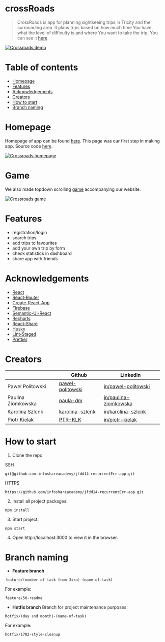 # crossRoads

> CrossRoads is app for planning sightseeing trips in Tricity and the surrounding area. It plans trips based on how much time You have, what the level of difficulty is and where You want to take the trip. You can see it [here](http://app.recurrenterr.jfdd14.is-academy.pl/).

[![Crossroads demo](https://firebasestorage.googleapis.com/v0/b/isa-crossroads.appspot.com/o/app-screenshot.png?alt=media&token=7f4b1727-cce3-4931-b132-5657266f3b7a)](http://app.recurrenterr.jfdd14.is-academy.pl/)


Table of contents
============

- [Homepage](#homepage)
- [Features](#features)
- [Acknowledgements](#acknowledgements)
- [Creators](#creators)
- [How to start](#how-to-start)
- [Branch naming](#branch-naming)

Homepage
============

Homepage of app can be found [here](http://recurrenterr.jfdd14.is-academy.pl/). This page was our first step in making app. Source code [here](http://recurrenterr.jfdd14.is-academy.pl/).

[![Crossroads homepage](https://firebasestorage.googleapis.com/v0/b/isa-crossroads.appspot.com/o/app-screenshot.png?alt=media&token=7f4b1727-cce3-4931-b132-5657266f3b7a)](http://recurrenterr.jfdd14.is-academy.pl/)

Game
============

We also made topdown scrolling [game](http://recurrenterr.jfdd14.is-academy.pl/game.html) accompanying our website.

[![Crossroads game](https://firebasestorage.googleapis.com/v0/b/isa-crossroads.appspot.com/o/game-screenshot.png?alt=media&token=1fa52003-90e2-4db0-8ebb-14c557bcc271)](http://recurrenterr.jfdd14.is-academy.pl/game.html)


Features
============

- registration/login
- search trips
- add trips to favourites
- add your own trip by form
- check statistics in dashboard
- share app with friends

Acknowledgements
============

- [React](https://github.com/facebook/react)
- [React-Router](https://github.com/ReactTraining/react-router)
- [Create-React-App](https://github.com/facebook/create-react-app)
- [Firebase](https://firebase.google.com/)
- [Semantic-Ui-React](https://github.com/Semantic-Org/Semantic-UI-React)
- [Recharts](https://github.com/recharts/recharts)
- [React-Share](https://github.com/nygardk/react-share)
- [Husky](https://github.com/typicode/husky)
- [Lint-Staged](https://github.com/okonet/lint-staged)
- [Prettier](https://github.com/prettier/prettier)


Creators
============


|                  | Github                                         | LinkedIn
------------------ | ---------------------------------------------- | -------------
Paweł Politowski   | [pawel-politowski](https://github.com/pawel-politowski) | [in/pawel-politowski](https://www.linkedin.com/in/pawel-politowski/)
Paulina Ziomkowska | [paula-dm](https://github.com/paula-dm) | [in/paulina-ziomkowska](https://www.linkedin.com/in/paulina-ziomkowska/)
Karolina Szlenk    | [karolina-szlenk](https://github.com/karolina-szlenk) | [in/karolina-szlenk](https://www.linkedin.com/in/karolina-szlenk/)
Piotr Kielak       | [PTR-KLK](https://github.com/PTR-KLK) | [in/piotr-kielak](https://www.linkedin.com/in/piotr-kielak/)


How to start
============

1. Clone the repo

 SSH
```
git@github.com:infoshareacademy/jfdd14-recurrentErr-app.git
```
HTTPS
```
https://github.com/infoshareacademy/jfdd14-recurrentErr-app.git
```

2. Install all project packages:

`npm install`

3. Start project:

`npm start`

4. Open http://localhost:3000 to view it in the browser.


Branch naming
============

* **Feature branch**

```
feature/(number of task from Jira)-(name-of-task)
```
For example:
```
feature/50-readme
```

* **Hotfix branch**
Branch for project maintenance purposes:
```
hotfix/(day and month)-(name-of-task)
```
For example:
```
hotfix/1702-style-cleanup
```
